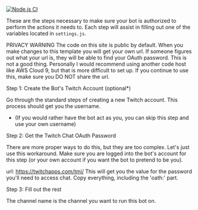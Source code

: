 [![Node.js CI](https://github.com/liquidnya/fluid-queso-queue/actions/workflows/node.js.yml/badge.svg?branch=main)](https://github.com/liquidnya/fluid-queso-queue/actions/workflows/node.js.yml)

These are the steps necessary to make sure your bot is authorized to perform the
actions it needs to.  Each step will assist in filling out one of the variables
located in `settings.js`.

PRIVACY WARNING
The code on this site is public by default. When you make changes to this
template you will get your own url. If someone figures out what your url is, 
they will be able to find your OAuth password. This is not a good thing.
Personally I would recommend using another code host like AWS Cloud 9, but
that is more difficult to set up. If you continue to use this, make sure
you DO NOT share the url.


Step 1: Create the Bot's Twitch Account (optional*)

Go through the standard steps of creating a new Twitch account.
This process should get you the username.  

* (If you would rather have the bot act as you, you can skip 
this step and use your own username)


Step 2: Get the Twitch Chat OAuth Password

There are more proper ways to do this, but they are too complex.  Let's
just use this workaround.  Make sure you are logged into the bot's account for
this step (or your own account if you want the bot to pretend to be you).

url: https://twitchapps.com/tmi/
This will get you the value for the password you'll need to access chat. Copy
everything, including the 'oath:' part.


Step 3: Fill out the rest

The channel name is the channel you want to run this bot on.